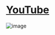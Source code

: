 # [YouTube](https://youtu.be/4T3Ssibvjvo)
![image](https://user-images.githubusercontent.com/119484446/231698868-0e806494-a076-458d-881d-0712dd646a72.png)
